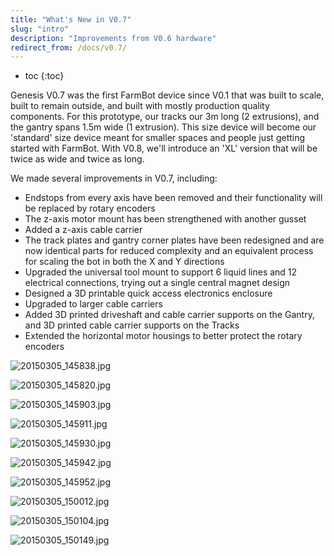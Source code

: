 ```yaml
---
title: "What's New in V0.7"
slug: "intro"
description: "Improvements from V0.6 hardware"
redirect_from: /docs/v0.7/
---
```


* toc
{:toc}

Genesis V0.7 was the first FarmBot device since V0.1 that was built to scale, built to remain outside, and built with mostly production quality components. For this prototype, our tracks our 3m long (2 extrusions), and the gantry spans 1.5m wide (1 extrusion). This size device will become our 'standard' size device meant for smaller spaces and people just getting started with FarmBot. With V0.8, we'll introduce an 'XL' version that will be twice as wide and twice as long.

We made several improvements in V0.7, including:

  * Endstops from every axis have been removed and their functionality will be replaced by rotary encoders
  * The z-axis motor mount has been strengthened with another gusset
  * Added a z-axis cable carrier
  * The track plates and gantry corner plates have been redesigned and are now identical parts for reduced complexity and an equivalent process for scaling the bot in both the X and Y directions
  * Upgraded the universal tool mount to support 6 liquid lines and 12 electrical connections, trying out a single central magnet design
  * Designed a 3D printable quick access electronics enclosure
  * Upgraded to larger cable carriers
  * Added 3D printed driveshaft and cable carrier supports on the Gantry, and 3D printed cable carrier supports on the Tracks
  * Extended the horizontal motor housings to better protect the rotary encoders

![20150305_145838.jpg](_images/20150305_145838.jpg)



![20150305_145820.jpg](_images/20150305_145820.jpg)



![20150305_145903.jpg](_images/20150305_145903.jpg)



![20150305_145911.jpg](_images/20150305_145911.jpg)



![20150305_145930.jpg](_images/20150305_145930.jpg)



![20150305_145942.jpg](_images/20150305_145942.jpg)



![20150305_145952.jpg](_images/20150305_145952.jpg)



![20150305_150012.jpg](_images/20150305_150012.jpg)



![20150305_150104.jpg](_images/20150305_150104.jpg)



![20150305_150149.jpg](_images/20150305_150149.jpg)

